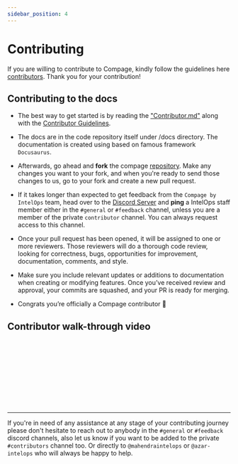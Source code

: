 ```yaml
---
sidebar_position: 4
---
```


# Contributing

If you are willing to contribute to Compage, kindly follow the guidelines
here [contributors](https://github.com/intelops/compage/blob/main/CONTRIBUTING.md). Thank you for your contribution!

## Contributing to the docs

- The best way to get started is by reading
  the ["Contributor.md"](https://www.compage.dev/blog/how-to-contribute-to-compage?utm_source=docs&utm_medium=referral)
  along with the [Contributor Guidelines](https://github.com/intelops/compage/blob/main/CONTRIBUTING.md).
- The docs are in the code repository itself under /docs directory. The documentation is created using based on famous
  framework `Docusaurus`.
- Afterwards, go ahead and **fork** the compage [repository](https://github.com/intelops/compage). Make any changes you
  want to your fork, and when you're ready to send those changes to us, go to your fork and create a new pull request.

- If it takes longer than expected to get feedback from the `Compage by IntelOps` team, head over to
  the [Discord Server](https://discord.gg/DeapQc22qe) and **ping** a IntelOps staff member either in the `#general`
  or `#feedback` channel, unless you are a member of the private `contributor` channel. You can always request access to
  this channel.

- Once your pull request has been opened, it will be assigned to one or more reviewers. Those reviewers will do a
  thorough code review, looking for correctness, bugs, opportunities for improvement, documentation, comments, and
  style.

- Make sure you include relevant updates or additions to documentation when creating or modifying features. Once you’ve
  received review and approval, your commits are squashed, and your PR is ready for merging.

- Congrats you’re officially a Compage contributor 🎊

## Contributor walk-through video

<div style={{
    position: 'relative',
    paddingBottom: '56.25%',
    paddingTop:'30px',
    height:0,
    overflow:'hidden',
  }}>
  <iframe
    src=''
    allowFullScreen
    webkitallowfullscreen="true"
    frameBorder="0"
    style={{
      position: 'absolute',
      top:0,
      left:0,
      width:'100%',
      height:'100%',
    }}
  >
  </iframe>
</div>

---
If you're in need of any assistance at any stage of your contributing journey please don't hesitate to reach out to
anybody in the `#general` or `#feedback` discord channels, also let us know if you want to be added to the
private `#contributors` channel too. Or directly to `@mahendraintelops` or `@azar-intelops` who will always be happy to
help. 